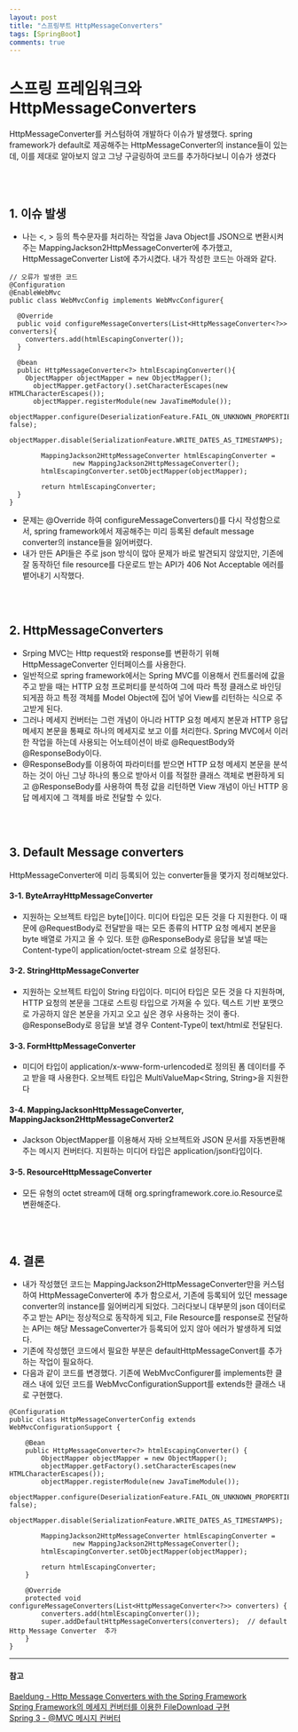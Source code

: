 ```yaml
---
layout: post
title: "스프링부트 HttpMessageConverters"
tags: [SpringBoot]
comments: true
---
```


# 스프링 프레임워크와 HttpMessageConverters
HttpMessageConverter를 커스텀하여 개발하다 이슈가 발생했다. spring framework가 default로 제공해주는 HttpMessageConverter의 instance들이 있는데, 이를 제대로 알아보지 않고 그냥 구글링하여 코드를 추가하다보니 이슈가 생겼다

<br><br>

## 1. 이슈 발생

- 나는 \<, \> 등의 특수문자를 처리하는 작업을 Java Object를 JSON으로 변환시켜 주는 MappingJackson2HttpMessageConverter에 추가했고, HttpMessageConverter List에 추가시켰다. 내가 작성한 코드는 아래와 같다.

```
// 오류가 발생한 코드
@Configuration
@EnableWebMvc
public class WebMvcConfig implements WebMvcConfigurer{

  @Override
  public void configureMessageConverters(List<HttpMessageConverter<?>> converters){
    converters.add(htmlEscapingConverter());
  }

  @bean
  public HttpMessageConverter<?> htmlEscapingConverter(){
  	ObjectMapper objectMapper = new ObjectMapper();
	  objectMapper.getFactory().setCharacterEscapes(new HTMLCharacterEscapes());
	  objectMapper.registerModule(new JavaTimeModule());
		objectMapper.configure(DeserializationFeature.FAIL_ON_UNKNOWN_PROPERTIES, false);
		objectMapper.disable(SerializationFeature.WRITE_DATES_AS_TIMESTAMPS);

		MappingJackson2HttpMessageConverter htmlEscapingConverter =
				new MappingJackson2HttpMessageConverter();
		htmlEscapingConverter.setObjectMapper(objectMapper);

		return htmlEscapingConverter;
  }
}

```

- 문제는 @Override 하여 configureMessageConverters()를 다시 작성함으로서, spring framework에서 제공해주는 미리 등록된 default message converter의 instance들을 잃어버렸다.
- 내가 만든 API들은 주로 json 방식이 많아 문제가 바로 발견되지 않았지만, 기존에 잘 동작하던 file resource를 다운로드 받는 API가 406 Not Acceptable 에러를 뱉어내기 시작했다.


<br><br>

## 2. HttpMessageConverters
- Srping MVC는 Http request와 response를 변환하기 위해 HttpMessageConverter 인터페이스를 사용한다.
- 일반적으로 spring framework에서는 Spring MVC를 이용해서 컨트롤러에 값을 주고 받을 때는 HTTP 요청 프로퍼티를 분석하여 그에 따라 특정 클래스로 바인딩 되게끔 하고 특정 객체를 Model Object에 집어 넣어 View를 리턴하는 식으로 주고받게 된다.
- 그러나 메세지 컨버터는 그런 개념이 아니라 HTTP 요청 메세지 본문과 HTTP 응답 메세지 본문을 통째로 하나의 메세지로 보고 이를 처리한다.  Spring MVC에서 이러한 작업을 하는데 사용되는 어노테이션이 바로 @RequestBody와 @ResponseBody이다.
- @ResponseBody를 이용하여 파라미터를 받으면 HTTP 요청 메세지 본문을 분석하는 것이 아닌 그냥 하나의 통으로 받아서 이를 적절한 클래스 객체로 변환하게 되고 @ResponseBody를 사용하여 특정 값을 리턴하면 View 개념이 아닌 HTTP 응답 메세지에 그 객체를 바로 전달할 수 있다.

<br><br>

## 3. Default Message converters
HttpMessageConverter에 미리 등록되어 있는 converter들을 몇가지 정리해보았다.

#### 3-1. ByteArrayHttpMessageConverter
- 지원하는 오브젝트 타입은 byte[]이다. 미디어 타입은 모든 것을 다 지원한다. 이 때문에 @RequestBody로 전달받을 때는 모든 종류의 HTTP 요청 메세지 본문을 byte 배열로 가지고 올 수 있다. 또한 @ResponseBody로 응답을 보낼 때는 Content-type이 application/octet-stream 으로 설정된다.


#### 3-2. StringHttpMessageConverter
- 지원하는 오브젝트 타입이 String 타입이다. 미디어 타입은 모든 것을 다 지원하며, HTTP 요청의 본문을 그대로 스트링 타입으로 가져올 수 있다. 텍스트 기반 포맷으로 가공하지 않은 본문을 가지고 오고 싶은 경우 사용하는 것이 좋다. @ResponseBody로 응답을 보낼 경우 Content-Type이 text/html로 전달된다.

#### 3-3. FormHttpMessageConverter
- 미디어 타입이 application/x-www-form-urlencoded로 정의된 폼 데이터를 주고 받을 때 사용한다. 오브젝트 타입은 MultiValueMap<String, String>을 지원한다

#### 3-4. MappingJacksonHttpMessageConverter, MappingJackson2HttpMessageConverter2
- Jackson ObjectMapper를 이용해서 자바 오브젝트와 JSON 문서를 자동변환해주는 메시지 컨버터다. 지원하는 미디어 타입은 application/json타입이다.

#### 3-5. ResourceHttpMessageConverter
- 모든 유형의 octet stream에 대해  org.springframework.core.io.Resource로 변환해준다.

<br><br>

## 4. 결론
- 내가 작성했던 코드는 MappingJackson2HttpMessageConverter만을 커스텀 하여 HttpMessageConverter에 추가 함으로서, 기존에 등록되어 있던 message converter의 instance를 잃어버리게 되었다. 그러다보니 대부분의 json 데이터로 주고 받는 API는 정상적으로 동작하게 되고, File Resource를 response로 전달하는 API는 해당 MessageConverter가 등록되어 있지 않아 에러가 발생하게 되었다.
- 기존에 작성했던 코드에서 필요한 부분은 defaultHttpMessageConvert를 추가하는 작업이 필요하다.
- 다음과 같이 코드를 변경했다. 기존에 WebMvcConfigurer를 implements한 클래스 내에 있던 코드를 WebMvcConfigurationSupport를 extends한 클래스 내로 구현했다.

```
@Configuration
public class HttpMessageConverterConfig extends WebMvcConfigurationSupport {

	@Bean
	public HttpMessageConverter<?> htmlEscapingConverter() {
		ObjectMapper objectMapper = new ObjectMapper();
		objectMapper.getFactory().setCharacterEscapes(new HTMLCharacterEscapes());
		objectMapper.registerModule(new JavaTimeModule());
		objectMapper.configure(DeserializationFeature.FAIL_ON_UNKNOWN_PROPERTIES, false);
		objectMapper.disable(SerializationFeature.WRITE_DATES_AS_TIMESTAMPS);

		MappingJackson2HttpMessageConverter htmlEscapingConverter =
				new MappingJackson2HttpMessageConverter();
		htmlEscapingConverter.setObjectMapper(objectMapper);

		return htmlEscapingConverter;
	}

	@Override
	protected void configureMessageConverters(List<HttpMessageConverter<?>> converters) {
		converters.add(htmlEscapingConverter());
		super.addDefaultHttpMessageConverters(converters);  // default Http Message Converter  추가
	}
}

```

---
#### 참고
[Baeldung - Http Message Converters with the Spring Framework](https://www.baeldung.com/spring-httpmessageconverter-rest) <br>
[Spring Framework의 메세지 컨버터를 이용한 FileDownload 구현](https://zgundam.tistory.com/12) <br>
[Spring 3 - @MVC 메시지 컨버터](http://springsource.tistory.com/89)
